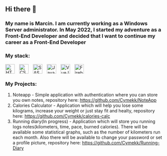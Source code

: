 ## Hi there 👋

### My name is Marcin. I am currently working as a Windows Server administrator. In May 2022, I started my adventure as a Front-End Developer and decided that I want to continue my career as a Front-End Developer

### My stack:
<img align="center" alt="HTML5" width="30px" style="padding-right:10px;" src="https://cdn.jsdelivr.net/gh/devicons/devicon/icons/html5/html5-original.svg" />
<img align="center" alt="CSS3" width="30px" style="padding-right:10px;" src="https://cdn.jsdelivr.net/gh/devicons/devicon/icons/css3/css3-original.svg" />
<img align="center" alt="SASS" width="30px" style="padding-right:10px;" src="https://cdn.jsdelivr.net/gh/devicons/devicon/icons/sass/sass-original.svg" />
<img align="center" alt="JavaScript" width="30px" style="padding-right:10px;" src="https://cdn.jsdelivr.net/gh/devicons/devicon/icons/javascript/javascript-original.svg" />
<img align="center" alt="VueJS" width="30px" style="padding-right:10px;" src="https://cdn.jsdelivr.net/gh/devicons/devicon/icons/vuejs/vuejs-original.svg" />
<img align="center" alt="Firebase" width="30px" style="padding-right:10px;" src="https://cdn.jsdelivr.net/gh/devicons/devicon/icons/firebase/firebase-plain.svg" />

### My Projects:

1) Noteapp - Simple application with authentication where you can store you own notes, repository here: https://github.com/Cymekk/NoteApp
2) Calories Calculator - Application which will help you lose some kilograms, increase your weight or just stay fit and healty, repository here: https://github.com/Cymekk/calories-calc
3) Running diary(In progress) - Application which will store you running logs notes(kilometers, time, pace, burned calories). There will be available some statistical graphs, such as the number of kilometers run each month. Also there will be available to change your password or set a profile picture, repository here: https://github.com/Cymekk/Running-Diary

<!--
**Cymekk/Cymekk** is a ✨ _special_ ✨ repository because its `README.md` (this file) appears on your GitHub profile.

Here are some ideas to get you started:

- 🔭 I’m currently working on ...
- 🌱 I’m currently learning ...
- 👯 I’m looking to collaborate on ...
- 🤔 I’m looking for help with ...
- 💬 Ask me about ...
- 📫 How to reach me: ...
- 😄 Pronouns: ...
- ⚡ Fun fact: ...
-->
